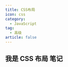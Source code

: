 ```yaml
---
title: CSS布局
icon: css
category:
  - JavaScript
tag:
  - 高级
article: false
---
```


## 我是 CSS 布局 笔记
